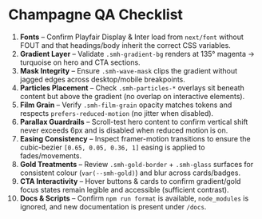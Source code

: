 # Champagne QA Checklist

1. **Fonts** – Confirm Playfair Display & Inter load from `next/font` without FOUT and that headings/body inherit the correct CSS variables.
2. **Gradient Layer** – Validate `.smh-gradient-bg` renders at 135° magenta → turquoise on hero and CTA sections.
3. **Mask Integrity** – Ensure `.smh-wave-mask` clips the gradient without jagged edges across desktop/mobile breakpoints.
4. **Particles Placement** – Check `.smh-particles-*` overlays sit beneath content but above the gradient (no overlap on interactive elements).
5. **Film Grain** – Verify `.smh-film-grain` opacity matches tokens and respects `prefers-reduced-motion` (no jitter when disabled).
6. **Parallax Guardrails** – Scroll-test hero content to confirm vertical shift never exceeds 6px and is disabled when reduced motion is on.
7. **Easing Consistency** – Inspect framer-motion transitions to ensure the cubic-bezier `[0.65, 0.05, 0.36, 1]` easing is applied to fades/movements.
8. **Gold Treatments** – Review `.smh-gold-border` + `.smh-glass` surfaces for consistent colour (`var(--smh-gold)`) and blur across cards/badges.
9. **CTA Interactivity** – Hover buttons & cards to confirm gradient/gold focus states remain legible and accessible (sufficient contrast).
10. **Docs & Scripts** – Confirm `npm run format` is available, `node_modules` is ignored, and new documentation is present under `/docs`.

